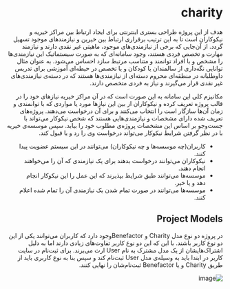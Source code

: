 <div dir="rtl">

# charity

هدف از این پروژه طراحی بستری اینترنتی برای ایجاد ارتباط بین مراکز خیریه و نیکوکاران است تا به این ترتیب برقراری ارتباط بین خیرین و نیازمندهای موجود تسهیل گردد. از آن‌جایی که برخی از نیازمندی‌های موجود، ماهیتی غیر نقدی دارند و نیازمند مهارت و تخصص فردی هستند، وجود سامانه‌ای که به صورت سیستماتیک این نیازمندی‌ها را مشخص و با افراد توانمند و متناسب مرتبط سازد احساس می‌شود. به عنوان مثال توانایی نگه‌داری از سالمندان یا کودکان و یا تخصص در حیطه‌ای آموزشی برای تدریس داوطلبانه در منطقه‌ای محروم دسته‌ای از نیازمند‌ی‌ها هستند که در دسته‌ی نیازمندی‌های غیر نقدی قرار می‌گیرند و نیاز به فردی متخصص دارند.

مکانیزم کلی این سامانه به این صورت است که در آن مراکز خیریه نیازهای خود را در قالب پروژه تعریف کرده و نیکوکاران از بین این نیازها مورد یا مواردی که با توانمندی و زمان آن‌ها سازگار است را انتخاب می‌کنند و برای آن درخواست می‌دهند. پروژه‌های تعریف شده دارای مشخصات و نیازمندی‌هایی هستند که شخص نیکوکار می‌تواند با جست‌و‌جو بر اساس این مشخصات پروژه‌ی مطلوب خود را بیابد. سپس موسسه‌ی خیریه با در نظر گرفتن شرایط نیکوکار می‌تواند درخواست وی را رد و یا قبول کند.

* کاربران(چه موسسه‌ها و چه نیکوکاران) می‌توانند در این سیستم عضویت پیدا کنند.
* نیکوکاران می‌توانند درخواست بدهند برای یک نیازمندی که آن را می‌خواهند انجام دهند.
* موسسه‌ها می‌توانند طبق شرایط بپذیرند که این عمل را این نیکوکار انجام دهد و یا خیر.
* موسسه‌ها می‌توانند در صورت تمام شدن یک نیازمندی آن را تمام شده اعلام کنند.

## Project Models

در پروژه دو نوع مدل Charity و Benefactorوجود دارد که کاربران می‌توانند یکی از این دو نوع کاربر باشند. با این که این دو نوع کاربر تفاوت‌های زیادی دارند اما به دلیل اشتراک‌هایشان از یک مدل مشترک به نام User ارث می‌برند. برای ثبت‌نام در سایت کاربر در ابتدا باید به وسیله‌ی مدل User ثبت‌نام کند و سپس بنا به نوع کاربری باید از طریق Charity و یا Benefactor ثبت‌نام‌‌شان را نهایی کنند.

![image](https://uupload.ir/files/c19y_charity2.png)
</div>